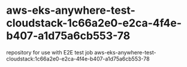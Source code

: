 # aws-eks-anywhere-test-cloudstack-1c66a2e0-e2ca-4f4e-b407-a1d75a6cb553-78
repository for use with E2E test job aws-eks-anywhere-test-cloudstack:1c66a2e0-e2ca-4f4e-b407-a1d75a6cb553-78
